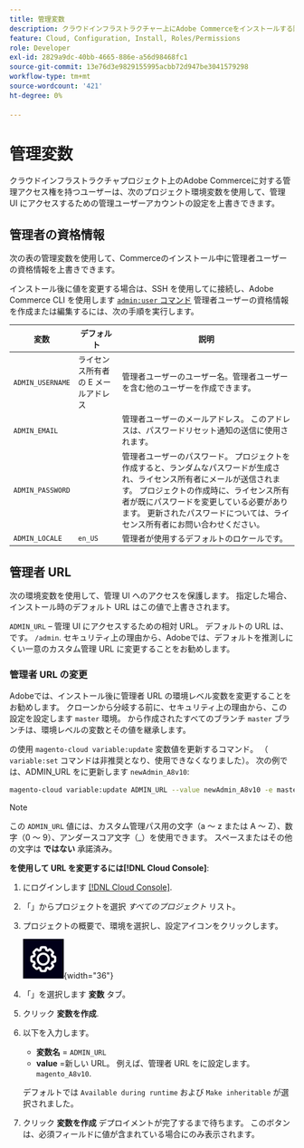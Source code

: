 ```yaml
---
title: 管理変数
description: クラウドインフラストラクチャー上にAdobe Commerceをインストールする際に使用される環境変数のリストを参照してください。
feature: Cloud, Configuration, Install, Roles/Permissions
role: Developer
exl-id: 2829a9dc-40bb-4665-886e-a56d98468fc1
source-git-commit: 13e76d3e9829155995acbb72d947be3041579298
workflow-type: tm+mt
source-wordcount: '421'
ht-degree: 0%

---
```


# 管理変数

クラウドインフラストラクチャプロジェクト上のAdobe Commerceに対する管理アクセス権を持つユーザーは、次のプロジェクト環境変数を使用して、管理 UI にアクセスするための管理ユーザーアカウントの設定を上書きできます。

## 管理者の資格情報

次の表の管理変数を使用して、Commerceのインストール中に管理者ユーザーの資格情報を上書きできます。

インストール後に値を変更する場合は、SSH を使用してに接続し、Adobe Commerce CLI を使用します [`admin:user` コマンド](https://experienceleague.adobe.com/docs/commerce-operations/installation-guide/tutorials/admin.html) 管理者ユーザーの資格情報を作成または編集するには、次の手順を実行します。

| 変数 | デフォルト | 説明 |
| -------------- | --------------------------- | ----------- |
| `ADMIN_USERNAME` | ライセンス所有者の E メールアドレス | 管理者ユーザーのユーザー名。管理者ユーザーを含む他のユーザーを作成できます。 |
| `ADMIN_EMAIL` |                             | 管理者ユーザーのメールアドレス。 このアドレスは、パスワードリセット通知の送信に使用されます。 |
| `ADMIN_PASSWORD` |                             | 管理者ユーザーのパスワード。 プロジェクトを作成すると、ランダムなパスワードが生成され、ライセンス所有者にメールが送信されます。 プロジェクトの作成時に、ライセンス所有者が既にパスワードを変更している必要があります。 更新されたパスワードについては、ライセンス所有者にお問い合わせください。 |
| `ADMIN_LOCALE` | `en_US` | 管理者が使用するデフォルトのロケールです。 |

## 管理者 URL

次の環境変数を使用して、管理 UI へのアクセスを保護します。 指定した場合、インストール時のデフォルト URL はこの値で上書きされます。

`ADMIN_URL` – 管理 UI にアクセスするための相対 URL。 デフォルトの URL は、です。 `/admin`. セキュリティ上の理由から、Adobeでは、デフォルトを推測しにくい一意のカスタム管理 URL に変更することをお勧めします。

### 管理者 URL の変更

Adobeでは、インストール後に管理者 URL の環境レベル変数を変更することをお勧めします。 クローンから分岐する前に、セキュリティ上の理由から、この設定を設定します `master` 環境。 から作成されたすべてのブランチ `master` ブランチは、環境レベルの変数とその値を継承します。

の使用 `magento-cloud variable:update` 変数値を更新するコマンド。 （ `variable:set` コマンドは非推奨となり、使用できなくなりました）。 次の例では、ADMIN_URL をに更新します `newAdmin_A8v10`:

```bash
magento-cloud variable:update ADMIN_URL --value newAdmin_A8v10 -e master
```

>[!NOTE]
>
>この `ADMIN_URL` 値には、カスタム管理パス用の文字（a ～ z または A ～ Z）、数字（0 ～ 9）、アンダースコア文字（_）を使用できます。 スペースまたはその他の文字は **ではない** 承諾済み。

**を使用して URL を変更するには[!DNL Cloud Console]**:

1. にログインします [[!DNL Cloud Console]](https://console.adobecommerce.com).

1. 「」からプロジェクトを選択 _すべてのプロジェクト_ リスト。

1. プロジェクトの概要で、環境を選択し、設定アイコンをクリックします。

   ![プロジェクト設定](../../assets/icon-configure.png){width="36"}

1. 「」を選択します **変数** タブ。

1. クリック **変数を作成**.

1. 以下を入力します。

   - **変数名** = `ADMIN_URL`
   - **value** =新しい URL。 例えば、管理者 URL をに設定します。 `magento_A8v10`.

   デフォルトでは `Available during runtime` および `Make inheritable` が選択されました。

1. クリック **変数を作成** デプロイメントが完了するまで待ちます。 このボタンは、必須フィールドに値が含まれている場合にのみ表示されます。
